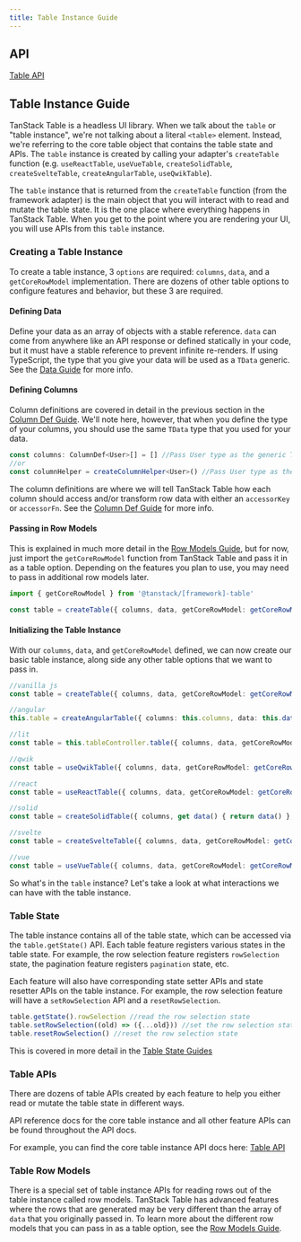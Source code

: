 ```yaml
---
title: Table Instance Guide
---
```


## API

[Table API](../api/core/table.md)

## Table Instance Guide

TanStack Table is a headless UI library. When we talk about the `table` or "table instance", we're not talking about a literal `<table>` element. Instead, we're referring to the core table object that contains the table state and APIs. The `table` instance is created by calling your adapter's `createTable` function (e.g. `useReactTable`, `useVueTable`, `createSolidTable`, `createSvelteTable`, `createAngularTable`, `useQwikTable`).

The `table` instance that is returned from the `createTable` function (from the framework adapter) is the main object that you will interact with to read and mutate the table state. It is the one place where everything happens in TanStack Table. When you get to the point where you are rendering your UI, you will use APIs from this `table` instance.

### Creating a Table Instance

To create a table instance, 3 `options` are required: `columns`, `data`, and a `getCoreRowModel` implementation. There are dozens of other table options to configure features and behavior, but these 3 are required.

#### Defining Data

Define your data as an array of objects with a stable reference. `data` can come from anywhere like an API response or defined statically in your code, but it must have a stable reference to prevent infinite re-renders. If using TypeScript, the type that you give your data will be used as a `TData` generic. See the [Data Guide](../data) for more info.

#### Defining Columns

Column definitions are covered in detail in the previous section in the [Column Def Guide](../column-defs). We'll note here, however, that when you define the type of your columns, you should use the same `TData` type that you used for your data.

```ts
const columns: ColumnDef<User>[] = [] //Pass User type as the generic TData type
//or
const columnHelper = createColumnHelper<User>() //Pass User type as the generic TData type
```

The column definitions are where we will tell TanStack Table how each column should access and/or transform row data with either an `accessorKey` or `accessorFn`. See the [Column Def Guide](../column-defs#creating-accessor-columns) for more info.

#### Passing in Row Models

This is explained in much more detail in the [Row Models Guide](../row-models), but for now, just import the `getCoreRowModel` function from TanStack Table and pass it in as a table option. Depending on the features you plan to use, you may need to pass in additional row models later.

```ts
import { getCoreRowModel } from '@tanstack/[framework]-table'

const table = createTable({ columns, data, getCoreRowModel: getCoreRowModel() })
```

#### Initializing the Table Instance

With our `columns`, `data`, and `getCoreRowModel` defined, we can now create our basic table instance, along side any other table options that we want to pass in.

```ts
//vanilla js
const table = createTable({ columns, data, getCoreRowModel: getCoreRowModel() })

//angular
this.table = createAngularTable({ columns: this.columns, data: this.data(), getCoreRowModel: getCoreRowModel() })

//lit
const table = this.tableController.table({ columns, data, getCoreRowModel: getCoreRowModel() })

//qwik
const table = useQwikTable({ columns, data, getCoreRowModel: getCoreRowModel() })

//react
const table = useReactTable({ columns, data, getCoreRowModel: getCoreRowModel() })

//solid
const table = createSolidTable({ columns, get data() { return data() }, getCoreRowModel: getCoreRowModel() })

//svelte
const table = createSvelteTable({ columns, data, getCoreRowModel: getCoreRowModel() })

//vue
const table = useVueTable({ columns, data, getCoreRowModel: getCoreRowModel() })
```

So what's in the `table` instance? Let's take a look at what interactions we can have with the table instance.

### Table State

The table instance contains all of the table state, which can be accessed via the `table.getState()` API. Each table feature registers various states in the table state. For example, the row selection feature registers `rowSelection` state, the pagination feature registers `pagination` state, etc.

Each feature will also have corresponding state setter APIs and state resetter APIs on the table instance. For example, the row selection feature will have a `setRowSelection` API and a `resetRowSelection`.

```ts
table.getState().rowSelection //read the row selection state
table.setRowSelection((old) => ({...old})) //set the row selection state
table.resetRowSelection() //reset the row selection state
```

This is covered in more detail in the [Table State Guides](../../framework/react/guide/table-state)

### Table APIs

There are dozens of table APIs created by each feature to help you either read or mutate the table state in different ways.

API reference docs for the core table instance and all other feature APIs can be found throughout the API docs.

For example, you can find the core table instance API docs here: [Table API](../../api/core/table#table-api)

### Table Row Models

There is a special set of table instance APIs for reading rows out of the table instance called row models. TanStack Table has advanced features where the rows that are generated may be very different than the array of `data` that you originally passed in. To learn more about the different row models that you can pass in as a table option, see the [Row Models Guide](../row-models).
